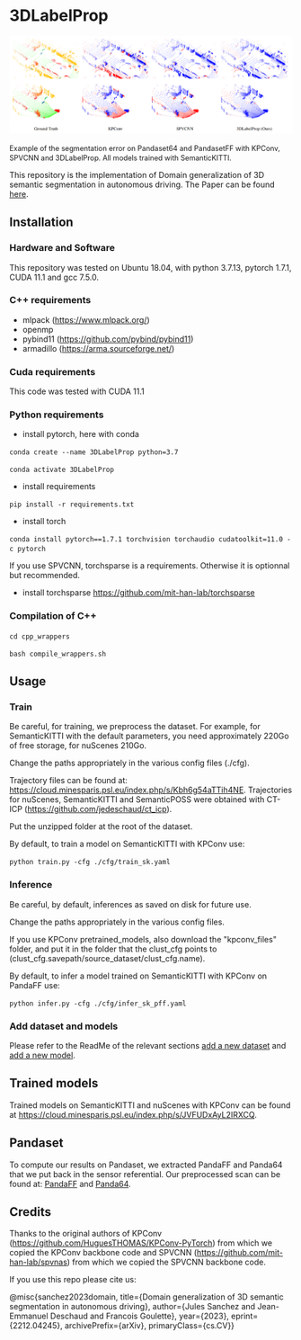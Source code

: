 # 3DLabelProp

![example](./images/example.png)

<span style="font-size:0.9em;">Example of the segmentation error on Pandaset64 and PandasetFF with KPConv, SPVCNN and 3DLabelProp. All models trained with SemanticKITTI.</span>

This repository is the implementation of Domain generalization of 3D semantic segmentation in autonomous driving. The Paper can be found [here](https://arxiv.org/abs/2212.04245).

## Installation

### Hardware and Software

This repository was tested on Ubuntu 18.04, with python 3.7.13, pytorch 1.7.1, CUDA 11.1 and gcc 7.5.0.

### C++ requirements

- mlpack (https://www.mlpack.org/)
- openmp
- pybind11 (https://github.com/pybind/pybind11)
- armadillo (https://arma.sourceforge.net/)

### Cuda requirements

This code was tested with CUDA 11.1

### Python requirements
- install pytorch, here with conda

`conda create --name 3DLabelProp python=3.7`

`conda activate 3DLabelProp`

- install requirements

`pip install -r requirements.txt`

- install torch

`conda install pytorch==1.7.1 torchvision torchaudio cudatoolkit=11.0 -c pytorch`

If you use SPVCNN, torchsparse is a requirements. Otherwise it is optionnal but recommended.
- install torchsparse https://github.com/mit-han-lab/torchsparse

### Compilation of C++

`cd cpp_wrappers`

`bash compile_wrappers.sh`

## Usage

### Train
Be careful, for training, we preprocess the dataset. For example, for SemanticKITTI with the default parameters, you need approximately 220Go of free storage, for nuScenes 210Go. 

Change the paths appropriately in the various config files (./cfg).

Trajectory files can be found at: https://cloud.minesparis.psl.eu/index.php/s/Kbh6g54aTTih4NE. Trajectories for nuScenes, SemanticKITTI and SemanticPOSS were obtained with CT-ICP (https://github.com/jedeschaud/ct_icp).

Put the unzipped folder at the root of the dataset.

By default, to train a model on SemanticKITTI with KPConv use:

`python train.py -cfg ./cfg/train_sk.yaml`

### Inference
Be careful, by default, inferences as saved on disk for future use.

Change the paths appropriately in the various config files.

If you use KPConv pretrained_models, also download the "kpconv_files" folder, and put it in the folder that the clust_cfg points to (clust_cfg.savepath/source_dataset/clust_cfg.name). 

By default, to infer a model trained on SemanticKITTI with KPConv on PandaFF use:

`python infer.py -cfg ./cfg/infer_sk_pff.yaml`

### Add dataset and models
Please refer to the ReadMe of the relevant sections [add a new dataset](./datasets/README.md) and [add a new model](./models/README.md).

## Trained models
Trained models on SemanticKITTI and nuScenes with KPConv can be found at https://cloud.minesparis.psl.eu/index.php/s/JVFUDxAyL2IRXCQ.

## Pandaset
To compute our results on Pandaset, we extracted PandaFF and Panda64 that we put back in the sensor referential. Our preprocessed scan can be found at: [PandaFF](https://cloud.minesparis.psl.eu/index.php/s/CXMMrShTfKoLZEp) and [Panda64](https://cloud.minesparis.psl.eu/index.php/s/viYCe1ChOd668pA).

## Credits

Thanks to the original authors of KPConv (https://github.com/HuguesTHOMAS/KPConv-PyTorch) from which we copied the KPConv backbone code and SPVCNN (https://github.com/mit-han-lab/spvnas) from which we copied the SPVCNN backbone code.

If you use this repo please cite us:

@misc{sanchez2023domain,
      title={Domain generalization of 3D semantic segmentation in autonomous driving}, 
      author={Jules Sanchez and Jean-Emmanuel Deschaud and Francois Goulette},
      year={2023},
      eprint={2212.04245},
      archivePrefix={arXiv},
      primaryClass={cs.CV}}